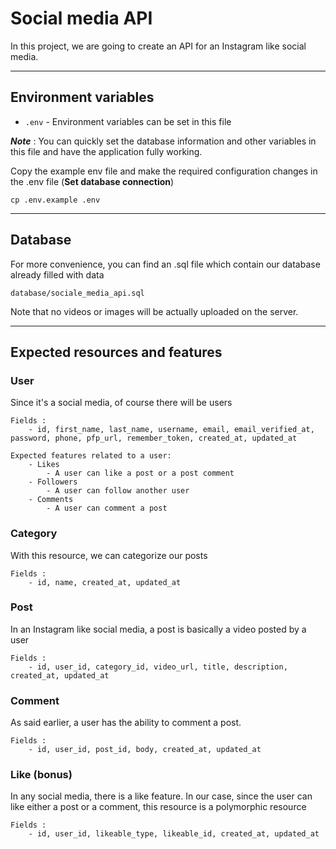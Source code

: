 # Social media API

In this project, we are going to create an API for an Instagram like social media.

---

## Environment variables

-   `.env` - Environment variables can be set in this file

**_Note_** : You can quickly set the database information and other variables in this file and have the application fully working.

Copy the example env file and make the required configuration changes in the .env file (**Set database connection**)

    cp .env.example .env

---

## Database

For more convenience, you can find an .sql file which contain our database already filled with data
```
database/sociale_media_api.sql
```
Note that no videos or images will be actually uploaded on the server.

---

## Expected resources and features

### User

Since it's a social media, of course there will be users

    Fields :
        - id, first_name, last_name, username, email, email_verified_at, password, phone, pfp_url, remember_token, created_at, updated_at

    Expected features related to a user:
        - Likes
            - A user can like a post or a post comment
        - Followers
            - A user can follow another user
        - Comments
            - A user can comment a post

### Category

With this resource, we can categorize our posts

    Fields :
        - id, name, created_at, updated_at

### Post

In an Instagram like social media, a post is basically a video posted by a user

    Fields :
        - id, user_id, category_id, video_url, title, description, created_at, updated_at

### Comment

As said earlier, a user has the ability to comment a post.

    Fields :
        - id, user_id, post_id, body, created_at, updated_at

### Like (bonus)

In any social media, there is a like feature. In our case, since the user can like either a post or a comment, this resource is a polymorphic resource

    Fields :
        - id, user_id, likeable_type, likeable_id, created_at, updated_at